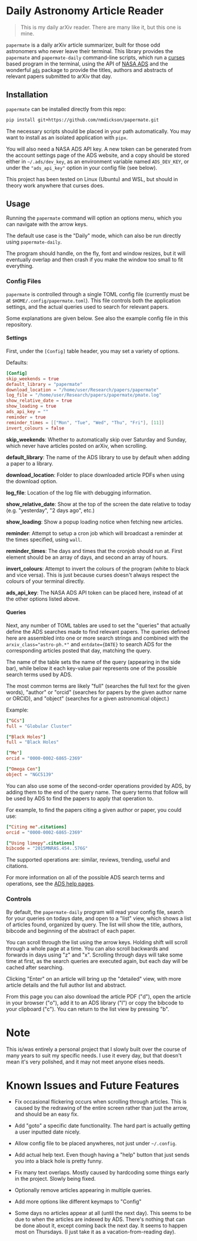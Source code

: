 # Daily Astronomy Article Reader

> This is my daily arXiv reader. There are many like it, but this one is mine.

`papermate` is a daily arXiv article summarizer, built for those odd astronomers
who never leave their terminal. This library provides the `papermate` and
`papermate-daily` command-line scripts, which run a
[curses](https://docs.python.org/3/library/curses.html) based program in the
terminal, using the API of [NASA ADS](https://ui.adsabs.harvard.edu) and the
wonderful [`ads`](https://github.com/andycasey/ads) package to
provide the titles, authors and abstracts of relevant papers submitted to arXiv
that day.


## Installation

`papermate` can be installed directly from this repo:

```bash
pip install git+https://github.com/nmdickson/papermate.git
```

The necessary scripts should be placed in your path automatically. You may want
to install as an isolated application with `pipx`.

You will also need a NASA ADS API key. A new token can be generated from the
account settings page of the ADS website, and a copy should be stored either
in `~/.ads/dev_key`, as an environment variable named `ADS_DEV_KEY`, or under
the `"ads_api_key"` option in your config file (see below).

This project has been tested on Linux (Ubuntu) and WSL, but should in theory
work anywhere that curses does.


## Usage

Running the `papermate` command will option an options menu, which you can
navigate with the arrow keys.

The default use case is the "Daily" mode, which can also be run directly using
`papermate-daily`.

The program should handle, on the fly, font and window resizes, but it will
eventually overlap and then crash if you make the window too small to fit
everything.


### Config Files

`papermate` is controlled through a single TOML config file (currently must be
at `$HOME/.config/papermate.toml`). This file controls both the application
settings, and the actual queries used to search for relevant papers.

Some explanations are given below. See also the example config file in this
repository.


#### Settings

First, under the `[Config]` table header, you may set a variety of options.

Defaults:
```TOML
[Config]
skip_weekends = true
default_library = "papermate"
download_location = "/home/user/Research/papers/papermate"
log_file = "/home/user/Research/papers/papermate/pmate.log"
show_relative_date = true
show_loading = true
ads_api_key = ""
reminder = true
reminder_times = [["Mon", "Tue", "Wed", "Thu", "Fri"], [11]]
invert_colours = false
```

**skip_weekends**: Whether to automatically skip over Saturday and Sunday,
which never have articles posted on arXiv, when scrolling.

**default_library**: The name of the ADS library to use by default when adding
a paper to a library.

**download_location**: Folder to place downloaded article PDFs when using the
download option.

**log_file**: Location of the log file with debugging information.

**show_relative_date**: Show at the top of the screen the date relative to today
(e.g. "yesterday", "2 days ago", etc.)

**show_loading**: Show a popup loading notice when fetching new articles.

**reminder**: Attempt to setup a cron job which will broadcast a
reminder at the times specified, using `wall`.

**reminder_times**: The days and times that the cronjob should run at. First
element should be an array of days, and second an array of hours.

**invert_colours**: Attempt to invert the colours of the program (white to
black and vice versa). This is just because curses doesn't always respect the
colours of your terminal directly.

**ads_api_key**: The NASA ADS API token can be placed here, instead of at the
other options listed above.


#### Queries

Next, any number of TOML tables are used to set the "queries" that actually
define the ADS searches made to find relevant papers.
The queries defined here are assembled into one or more search strings and
combined with the `arxiv_class="astro-ph.*"` and `entdate={DATE}` to search
ADS for the corresponding articles posted that day, matching the query.


The name of the table sets the name of the query (appearing in the side bar),
while below it each key-value pair represents one of the possible search terms
used by ADS.

The most common terms are likely "full" (searches the full text for the given
words), "author" or "orcid" (searches for papers by the given author name or
ORCID), and "object" (searches for a given astronomical object.)

Example:
```TOML
["GCs"]
full = "Globular Cluster"

["Black Holes"]
full = "Black Holes"

["Me"]
orcid = "0000-0002-6865-2369"

["Omega Cen"]
object = "NGC5139"

```

You can also use some of the second-order operations provided by ADS, by adding
them to the end of the query name. The query terms that follow will be used by
ADS to find the papers to apply that operation to.

For example, to find the papers citing a given author or paper, you could use:
```TOML
["Citing me".citations]
orcid = "0000-0002-6865-2369"

["Using limepy".citations]
bibcode = "2015MNRAS.454..576G"
```

The supported operations are: similar, reviews, trending, useful and citations.


For more information on all of the possible ADS search terms and operations,
see the [ADS help pages](https://ui.adsabs.harvard.edu/help/api).


### Controls

By default, the `papermate-daily` program will read your config file, search
for your queries on todays date, and open to a "list" view, which shows a list
of articles found, organized by query.
The list will show the title, authors, bibcode and beginning of the abstract
of each paper.

You can scroll through the list using the arrow keys. Holding shift will scroll
through a whole page at a time.
You can also scroll backwards and forwards in days using "z" and "x". Scrolling
through days will take some time at first, as the search queries are executed
again, but each day will be cached after searching.

Clicking "Enter" on an article will bring up the "detailed" view, with more
article details and the full author list and abstract.

From this page you can also download the article PDF ("d"), open the article
in your browser ("o"), add it to an ADS library ("l") or copy the bibcode to
your clipboard ("c").
You can return to the list view by pressing "b".


# Note

This is/was entirely a personal project that I slowly built over the course of
many years to suit my specific needs. I use it every day, but that doesn't mean
it's very polished, and it may not meet anyone elses needs.


# Known Issues and Future Features

- Fix occasional flickering occurs when scrolling through articles.
    This is caused by the redrawing of the entire screen rather than just the
    arrow, and should be an easy fix.

- Add "goto" a specific date functionality.
    The hard part is actually getting a user inputted date nicely.

- Allow config file to be placed anywheres, not just under `~/.config`.

- Add actual help text.
    Even though having a "help" button that just sends you into a black hole is
    pretty funny.

- Fix many text overlaps.
    Mostly caused by hardcoding some things early in the project. Slowly being
    fixed.

- Optionally remove articles appearing in multiple queries.

- Add more options like different keymaps to "Config"

- Some days no articles appear at all (until the next day).
    This seems to be due to when the articles are indexed by ADS. There's
    nothing that can be done about it, except coming back the next day. It seems
    to happen most on Thursdays.
    (I just take it as a vacation-from-reading day).

